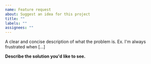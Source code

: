 ```yaml
---
name: Feature request
about: Suggest an idea for this project
title: ""
labels: ""
assignees: ""
---
```


A clear and concise description of what the problem is. Ex. I'm always
frustrated when [...]

**Describe the solution you'd like to see.**
